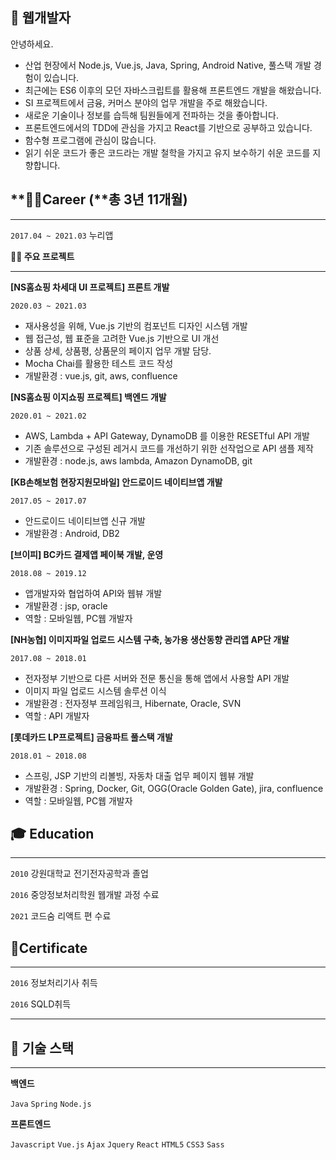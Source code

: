 ## 👋 웹개발자 

안녕하세요.

- 산업 현장에서 Node.js, Vue.js, Java, Spring, Android Native, 풀스택 개발 경험이 있습니다.
- 최근에는 ES6 이후의 모던 자바스크립트를 활용해 프론트엔드 개발을 해왔습니다.
- SI 프로젝트에서 금융, 커머스 분야의 업무 개발을 주로 해왔습니다.
- 새로운 기술이나 정보를 습득해 팀원들에게 전파하는 것을 좋아합니다.
- 프론트엔드에서의 TDD에 관심을 가지고 React를 기반으로 공부하고 있습니다.
- 함수형 프로그램에 관심이 많습니다.
- 읽기 쉬운 코드가 좋은 코드라는 개발 철학을 가지고 유지 보수하기 쉬운 코드를 지향합니다.

## **👩‍💻Career (**총 3년 11개월)

---

`2017.04 ~ 2021.03`  누리앱

**👩‍💻 주요 프로젝트**

---

**[NS홈쇼핑 차세대 UI 프로젝트] 프론트 개발**

`2020.03 ~ 2021.03`

- 재사용성을 위해, Vue.js 기반의 컴포넌트 디자인 시스템 개발
- 웹 접근성, 웹 표준을 고려한 Vue.js 기반으로 UI 개선
- 상품 상세, 상품평, 상품문의 페이지 업무 개발 담당.
- Mocha Chai를 활용한 테스트 코드 작성
- 개발환경 : vue.js, git, aws, confluence

**[NS홈쇼핑 이지쇼핑 프로젝트] 백엔드 개발**

`2020.01 ~ 2021.02` 

- AWS, Lambda + API Gateway, DynamoDB 를 이용한 RESETful API 개발
- 기존 솔루션으로 구성된 레거시 코드를 개선하기 위한 선작업으로 API 샘플 제작
- 개발환경 : node.js, aws lambda, Amazon DynamoDB, git

**[KB손해보험 현장지원모바일] 안드로이드 네이티브앱 개발**

`2017.05 ~ 2017.07` 

- 안드로이드 네이티브앱 신규 개발
- 개발환경 : Android, DB2

**[브이피] BC카드 결제앱 페이북 개발, 운영**

`2018.08 ~ 2019.12` 

- 앱개발자와 협업하여 API와 웹뷰 개발
- 개발환경 : jsp, oracle
- 역할 : 모바일웹, PC웹 개발자

**[NH농협] 이미지파일 업로드 시스템 구축, 농가용 생산동향 관리앱 AP단 개발**

`2017.08 ~ 2018.01` 

- 전자정부 기반으로 다른 서버와 전문 통신을 통해 앱에서 사용할 API 개발
- 이미지 파일 업로드 시스템 솔루션 이식
- 개발환경 : 전자정부 프레임워크, Hibernate, Oracle, SVN
- 역할 : API 개발자

**[롯데카드 LP프로젝트] 금융파트 풀스택 개발**

`2018.01 ~ 2018.08` 

- 스프링, JSP 기반의 리볼빙, 자동차 대출 업무 페이지 웹뷰 개발
- 개발환경 : Spring, Docker, Git, OGG(Oracle Golden Gate), jira, confluence
- 역할 : 모바일웹, PC웹 개발자

## **🎓 Education**

---

`2010` 강원대학교 전기전자공학과 졸업

`2016` 중앙정보처리학원 웹개발 과정 수료

`2021` 코드숨 리액트 편 수료

## 🧾Certificate

---

`2016` 정보처리기사 취득

`2016` SQLD취득

---

## 📝 기술 스택

---

**백엔드**

`Java` `Spring` `Node.js` 

**프론트엔드**

`Javascript` `Vue.js` `Ajax` `Jquery` `React` `HTML5` `CSS3` `Sass`
